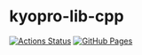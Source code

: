 # kyopro-lib-cpp
[![Actions Status](https://github.com/packer-jp/PWMtree_library/workflows/verify/badge.svg)](https://github.com/packer-jp/PWMtree_library/actions) 
[![GitHub Pages](https://img.shields.io/static/v1?label=GitHub+Pages&message=+&color=brightgreen&logo=github)](https://packer-jp.github.io/PWMtree_library/)